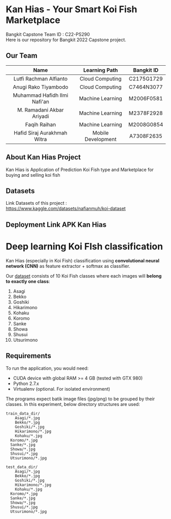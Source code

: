 # Kan Hias - Your Smart Koi Fish Marketplace

Bangkit Capstone Team ID : C22-PS290 <br>
Here is our repository for Bangkit 2022 Capstone project.

## Our Team

|              Name              |   Learning Path    | Bangkit ID |
| :----------------------------: | :----------------: | :--------: |
|     Lutfi Rachman Alfianto     |  Cloud Computing   | C2175G1729 |
|      Anugi Rako Tiyambodo      |  Cloud Computing   | C7464N3077 |
|  Muhammad Hafidh Ilmi Nafi'an  | Machine Learning   | M2006F0581 |
|    M. Ramadani Akbar Ariyadi   | Machine Learning   | M2378F2928 |
|           Faqih Raihan         | Machine Learning   | M2008G0854 |
|   Hafid Siraj Aurakhmah Witra  | Mobile Development | A7308F2635 |

## About Kan Hias Project

Kan Hias is Application of Prediction Koi Fish type and Marketplace for buying and selling koi fish

## Datasets

Link Datasets of this project : https://www.kaggle.com/datasets/nafianmuh/koi-dataset

## Deployment Link APK Kan Hias 

# Deep learning Koi FIsh classification

Kan Hias (especially in Koi Fish) classification using **convolutional neural network (CNN)** as feature extractor + softmax as classifier.

Our [dataset](https://www.kaggle.com/datasets/nafianmuh/koi-dataset) consists of 10 Koi Fish classes where each images will **belong to exactly one class**:

1. Asagi
1. Bekko
1. Goshiki
1. Hikarimono
1. Kohaku
1. Koromo
1. Sanke
1. Showa
1. Shusui
1. Utsurimono  

## Requirements

To run the application, you would need:

* CUDA device with global RAM >= 4 GB (tested with GTX 980)
* Python 2.7.x
* Virtualenv (optional. For isolated environment)

The programs expect batik image files (jpg/png) to be grouped by their classes. In this experiment, below directory structures are used:

```
train_data_dir/
	Asagi/*.jpg
	Bekko/*.jpg
	Goshiki/*.jpg
	Hikarimono/*.jpg
	Kohaku/*.jpg
  Koromo/*.jpg
  Sanke/*.jpg
  Showa/*.jpg
  Shusui/*.jpg
  Utsurimono/*.jpg

test_data_dir/
	Asagi/*.jpg
	Bekko/*.jpg
	Goshiki/*.jpg
	Hikarimono/*.jpg
	Kohaku/*.jpg
  Koromo/*.jpg
  Sanke/*.jpg
  Showa/*.jpg
  Shusui/*.jpg
  Utsurimono/*.jpg
```
